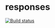 # responses


[![Build status](https://ci.appveyor.com/api/projects/status/p51dvusrw32u9b17?svg=true)](https://ci.appveyor.com/project/binarymash/responses)
